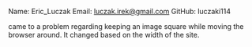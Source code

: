 Name: Eric_Luczak
Email: luczak.irek@gmail.com
GitHub: luczaki114

came to a problem regarding keeping an image square while moving the browser around. It changed based on the width of the site. 
